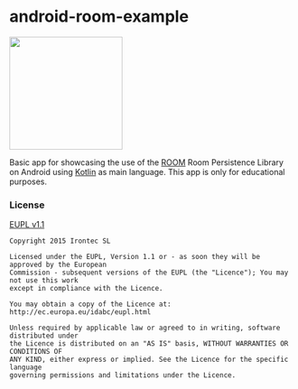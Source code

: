 # android-room-example

<img src="https://raw.githubusercontent.com/irontec/android-room-example/master/logo.png" width="200">

Basic app for showcasing the use of the [ROOM](https://developer.android.com/topic/libraries/architecture/room.html) Room Persistence Library on Android using [Kotlin](https://kotlinlang.org/) as main language.
This app is only for educational purposes.

### License

[EUPL v1.1](https://github.com/irontec/android-room-example/blob/master/LICENSE.txt)

```
Copyright 2015 Irontec SL

Licensed under the EUPL, Version 1.1 or - as soon they will be approved by the European
Commission - subsequent versions of the EUPL (the "Licence"); You may not use this work
except in compliance with the Licence.

You may obtain a copy of the Licence at:
http://ec.europa.eu/idabc/eupl.html

Unless required by applicable law or agreed to in writing, software distributed under 
the Licence is distributed on an "AS IS" basis, WITHOUT WARRANTIES OR CONDITIONS OF 
ANY KIND, either express or implied. See the Licence for the specific language 
governing permissions and limitations under the Licence.
```
